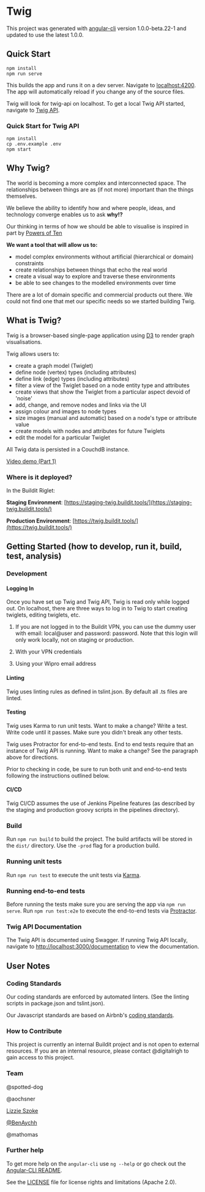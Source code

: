 # Twig

This project was generated with [angular-cli](https://github.com/angular/angular-cli) version 1.0.0-beta.22-1 and updated to use the latest 1.0.0.

## Quick Start

```Shell
npm install
npm run serve
```

This builds the app and runs it on a dev server. Navigate to [localhost:4200](http://localhost:4200/). The app will automatically reload if you change any of the source files.

Twig will look for twig-api on localhost. To get a local Twig API started, navigate to [Twig API](https://github.com/buildit/twig-api).

### Quick Start for Twig API

```Shell
npm install
cp .env.example .env
npm start
```

## Why Twig?

The world is becoming a more complex and interconnected space. The relationships between things are as (if not more) important than the things themselves.

We believe the ability to identify how and where people, ideas, and technology converge enables us to ask **why!?**

Our thinking in terms of how we should be able to visualise is inspired in part by [Powers of Ten](https://youtu.be/0fKBhvDjuy0)

**We want a tool that will allow us to:**

* model complex environments without artificial (hierarchical or domain) constraints
* create relationships between things that echo the real world
* create a visual way to explore and traverse these environments
* be able to see changes to the modelled environments over time

There are a lot of domain specific and commercial products out there. We could not find one that met our specific needs so we started building Twig.

## What is Twig?

Twig is a browser-based single-page application using [D3](https://d3js.org/) to render graph visualisations.

Twig allows users to:

* create a graph model (Twiglet)
* define node (vertex) types (including attributes)
* define link (edge) types (including attributes)
* filter a view of the Twiglet based on a node entity type and attributes
* create views that show the Twiglet from a particular aspect devoid of 'noise'
* add, change, and remove nodes and links via the UI
* assign colour and images to node types
* size images (manual and automatic) based on a node's type or attribute value
* create models with nodes and attributes for future Twiglets
* edit the model for a particular Twiglet 

All Twig data is persisted in a CouchdB instance.

[Video demo (Part 1)](https://youtu.be/q4LWoQUeRjc)

### Where is it deployed?

In the Buildit Riglet:

**Staging Environment**: [https://staging-twig.buildit.tools/](https://staging-twig.buildit.tools/)

**Production Environment**: [https://twig.buildit.tools/](https://twig.buildit.tools/)

## Getting Started (how to develop, run it, build, test, analysis)

### Development

#### Logging In 

Once you have set up Twig and Twig API, Twig is read only while logged out. On localhost, there are three ways to log in to Twig to start creating 
twiglets, editing twiglets, etc. 

1. If you are not logged in to the Buildit VPN, you can use the dummy user with email: local@user and password: password. Note that this 
login will only work locally, not on staging or production.

2. With your VPN credentials

3. Using your Wipro email address

#### Linting 

Twig uses linting rules as defined in tslint.json. By default all .ts files are linted.

#### Testing

Twig uses Karma to run unit tests. Want to make a change? Write a test. Write code until it passes. Make sure you didn't break any 
other tests.

Twig uses Protractor for end-to-end tests. End to end tests require that an instance of Twig API is running. Want to make a change? See 
the paragraph above for directions.

Prior to checking in code, be sure to run both unit and end-to-end tests following the instructions outlined below.

#### CI/CD

Twig CI/CD assumes the use of Jenkins Pipeline features (as described by the staging and production groovy scripts in the pipelines directory).

### Build

Run `npm run build` to build the project. The build artifacts will be stored in the `dist/` directory. Use the `-prod` flag for a production build.

### Running unit tests

Run `npm run test` to execute the unit tests via [Karma](https://karma-runner.github.io).

### Running end-to-end tests

Before running the tests make sure you are serving the app via `npm run serve`.
Run `npm run test:e2e` to execute the end-to-end tests via [Protractor](http://www.protractortest.org/).

### Twig API Documentation

The Twig API is documented using Swagger. If running Twig API locally, navigate to [http://localhost:3000/documentation](http://localhost:3000/documentation) 
to view the documentation.

## User Notes

### Coding Standards

Our coding standards are enforced by automated linters. (See the linting scripts in package.json and tslint.json).

Our Javascript standards are based on Airbnb's [coding standards](https://github.com/airbnb/javascript).

### How to Contribute

This project is currently an internal Buildit project and is not open to external resources. If you are an internal resource, please contact @digitalrigh to gain access to this project.

### Team

@spotted-dog

@aochsner

[Lizzie Szoke](https://github.com/lizziesz)

[@BenAychh](https://github.com/BenAychh)

@mathomas 

### Further help

To get more help on the `angular-cli` use `ng --help` or go check out the [Angular-CLI README](https://github.com/angular/angular-cli/blob/master/README.md).

See the [LICENSE](LICENSE.md) file for license rights and limitations (Apache 2.0).

